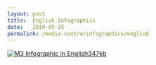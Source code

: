 ```yaml
---
layout: post
title:  English Infographics
date:   2019-05-15
permalink: /media-centre/infographics/english
---
```


<a href="/images/PDF/M³_English_Infographic_347KB.pdf" class="project-link no-pdf-icon" target="_blank">
  <img src="/images/m3-infographic-eng-thumb.jpg" alt="M3 Infographic in English">347kb
</a>

